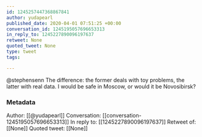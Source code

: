 ```yaml
---
id: 1245257447368867841
author: yudapearl
published_date: 2020-04-01 07:51:25 +00:00
conversation_id: 1245195057696653313
in_reply_to: 1245227890096197637
retweet: None
quoted_tweet: None
type: tweet
tags:

---
```


@stephensenn The difference: the former deals with toy problems, the latter with real data. I would be safe in Moscow, or would it be Novosibirsk?

### Metadata

Author: [[@yudapearl]]
Conversation: [[conversation-1245195057696653313]]
In reply to: [[1245227890096197637]]
Retweet of: [[None]]
Quoted tweet: [[None]]
